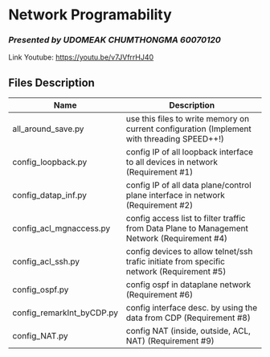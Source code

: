 # Network Programability 
### _Presented by UDOMEAK CHUMTHONGMA 60070120_

Link Youtube: https://youtu.be/v7JVfrrHJ40

## Files Description
| Name | Description |
| ------ | ------ |
| all_around_save.py | use this files to write memory on current configuration (Implement with threading SPEED++!) |
| config_loopback.py | config IP of all loopback interface to all devices in network (Requirement #1) |
| config_datap_inf.py | config IP of all data plane/control plane interface in network (Requirement #2) |
| config_acl_mgnaccess.py | config access list to filter traffic from Data Plane to Management Network (Requirement #4) |
| config_acl_ssh.py | config devices to allow telnet/ssh trafic initiate from specific network  (Requirement #5) |
| config_ospf.py | config ospf in dataplane network (Requirement #6) |
| config_remarkInt_byCDP.py | config interface desc. by using the data from CDP (Requirement #8) |
| config_NAT.py | config NAT (inside, outside, ACL, NAT) (Requirement #9) |
